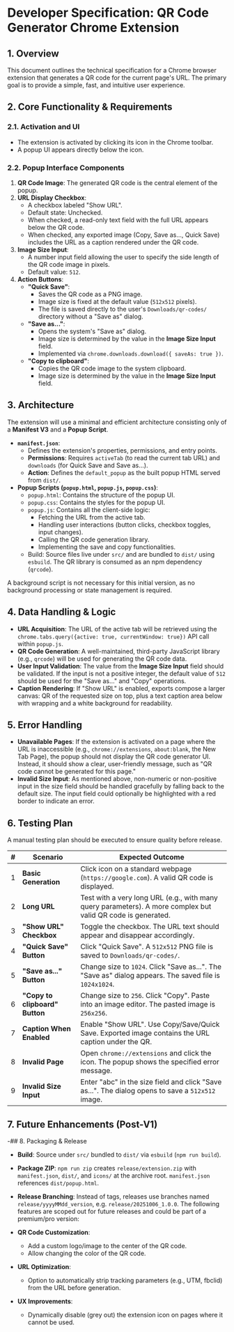 # Developer Specification: QR Code Generator Chrome Extension

## 1. Overview

This document outlines the technical specification for a Chrome browser extension that generates a QR code for the current page's URL. The primary goal is to provide a simple, fast, and intuitive user experience.

## 2. Core Functionality & Requirements

### 2.1. Activation and UI
- The extension is activated by clicking its icon in the Chrome toolbar.
- A popup UI appears directly below the icon.

### 2.2. Popup Interface Components
1.  **QR Code Image**: The generated QR code is the central element of the popup.
2.  **URL Display Checkbox**:
    - A checkbox labeled "Show URL".
    - Default state: Unchecked.
    - When checked, a read-only text field with the full URL appears below the QR code.
    - When checked, any exported image (Copy, Save as..., Quick Save) includes the URL as a caption rendered under the QR code.
3.  **Image Size Input**:
    - A number input field allowing the user to specify the side length of the QR code image in pixels.
    - Default value: `512`.
4.  **Action Buttons**:
    - **"Quick Save"**:
        - Saves the QR code as a PNG image.
        - Image size is fixed at the default value (`512x512` pixels).
        - The file is saved directly to the user's `Downloads/qr-codes/` directory without a "Save as" dialog.
    - **"Save as..."**:
        - Opens the system's "Save as" dialog.
        - Image size is determined by the value in the **Image Size Input** field.
        - Implemented via `chrome.downloads.download({ saveAs: true })`.
    - **"Copy to clipboard"**:
        - Copies the QR code image to the system clipboard.
        - Image size is determined by the value in the **Image Size Input** field.

## 3. Architecture

The extension will use a minimal and efficient architecture consisting only of a **Manifest V3** and a **Popup Script**.

- **`manifest.json`**:
    - Defines the extension's properties, permissions, and entry points.
    - **Permissions**: Requires `activeTab` (to read the current tab URL) and `downloads` (for Quick Save and Save as...).
    - **Action**: Defines the `default_popup` as the built popup HTML served from `dist/`.
- **Popup Scripts (`popup.html`, `popup.js`, `popup.css`)**:
    - `popup.html`: Contains the structure of the popup UI.
    - `popup.css`: Contains the styles for the popup UI.
    - `popup.js`: Contains all the client-side logic:
        - Fetching the URL from the active tab.
        - Handling user interactions (button clicks, checkbox toggles, input changes).
        - Calling the QR code generation library.
        - Implementing the save and copy functionalities.
    - Build: Source files live under `src/` and are bundled to `dist/` using `esbuild`. The QR library is consumed as an npm dependency (`qrcode`).

A background script is not necessary for this initial version, as no background processing or state management is required.

## 4. Data Handling & Logic

- **URL Acquisition**: The URL of the active tab will be retrieved using the `chrome.tabs.query({active: true, currentWindow: true})` API call within `popup.js`.
- **QR Code Generation**: A well-maintained, third-party JavaScript library (e.g., `qrcode`) will be used for generating the QR code data.
- **User Input Validation**: The value from the **Image Size Input** field should be validated. If the input is not a positive integer, the default value of `512` should be used for the "Save as..." and "Copy" operations.
 - **Caption Rendering**: If "Show URL" is enabled, exports compose a larger canvas: QR of the requested size on top, plus a text caption area below with wrapping and a white background for readability.

## 5. Error Handling

- **Unavailable Pages**: If the extension is activated on a page where the URL is inaccessible (e.g., `chrome://extensions`, `about:blank`, the New Tab Page), the popup should not display the QR code generator UI. Instead, it should show a clear, user-friendly message, such as "QR code cannot be generated for this page."
- **Invalid Size Input**: As mentioned above, non-numeric or non-positive input in the size field should be handled gracefully by falling back to the default size. The input field could optionally be highlighted with a red border to indicate an error.

## 6. Testing Plan

A manual testing plan should be executed to ensure quality before release.

| # | Scenario                               | Expected Outcome                                                                                             |
|---|----------------------------------------|--------------------------------------------------------------------------------------------------------------|
| 1 | **Basic Generation**                   | Click icon on a standard webpage (`https://google.com`). A valid QR code is displayed.                         |
| 2 | **Long URL**                           | Test with a very long URL (e.g., with many query parameters). A more complex but valid QR code is generated.   |
| 3 | **"Show URL" Checkbox**                | Toggle the checkbox. The URL text should appear and disappear accordingly.                                   |
| 4 | **"Quick Save" Button**                | Click "Quick Save". A `512x512` PNG file is saved to `Downloads/qr-codes/`.                                    |
| 5 | **"Save as..." Button**                | Change size to `1024`. Click "Save as...". The "Save as" dialog appears. The saved file is `1024x1024`.        |
| 6 | **"Copy to clipboard" Button**         | Change size to `256`. Click "Copy". Paste into an image editor. The pasted image is `256x256`.                  |
| 7 | **Caption When Enabled**               | Enable "Show URL". Use Copy/Save/Quick Save. Exported image contains the URL caption under the QR.             |
| 8 | **Invalid Page**                       | Open `chrome://extensions` and click the icon. The popup shows the specified error message.                  |
| 9 | **Invalid Size Input**                 | Enter "abc" in the size field and click "Save as...". The dialog opens to save a `512x512` image.              |

## 7. Future Enhancements (Post-V1)
-## 8. Packaging & Release

- **Build**: Source under `src/` bundled to `dist/` via `esbuild` (`npm run build`).
- **Package ZIP**: `npm run zip` creates `release/extension.zip` with `manifest.json`, `dist/`, and `icons/` at the archive root. `manifest.json` references `dist/popup.html`.
- **Release Branching**: Instead of tags, releases use branches named `release/yyyyMMdd_version`, e.g. `release/20251006_1.0.0`.
The following features are scoped out for future releases and could be part of a premium/pro version:

- **QR Code Customization**:
    - Add a custom logo/image to the center of the QR code.
    - Allow changing the color of the QR code.
- **URL Optimization**:
    - Option to automatically strip tracking parameters (e.g., UTM, fbclid) from the URL before generation.
- **UX Improvements**:
    - Dynamically disable (grey out) the extension icon on pages where it cannot be used.
